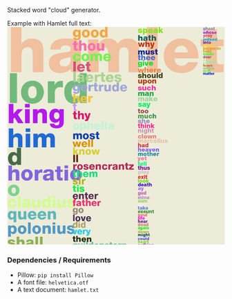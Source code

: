 Stacked word "cloud" generator.

Example with Hamlet full text:
![Example](example.bmp "Example with Hamlet full text")

### Dependencies / Requirements
- Pillow: `pip install Pillow`
- A font file: `helvetica.otf`
- A text document: `hamlet.txt`
